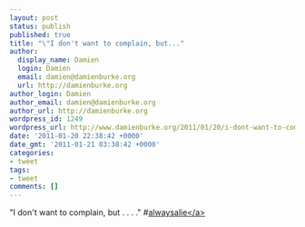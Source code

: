 ```yaml
---
layout: post
status: publish
published: true
title: "\"I don't want to complain, but..."
author:
  display_name: Damien
  login: Damien
  email: damien@damienburke.org
  url: http://damienburke.org
author_login: Damien
author_email: damien@damienburke.org
author_url: http://damienburke.org
wordpress_id: 1249
wordpress_url: http://www.damienburke.org/2011/01/20/i-dont-want-to-complain-but/
date: '2011-01-20 22:38:42 +0000'
date_gmt: '2011-01-21 03:38:42 +0000'
categories:
- tweet
tags:
- tweet
comments: []
---
```

<p>"I don't want to complain, but . . . ." #<a href="http:&#47;&#47;search.twitter.com&#47;search?q=%23alwaysalie" class="aktt_hashtag">alwaysalie<&#47;a></p>
